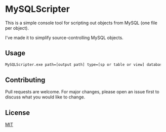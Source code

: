 # MySQLScripter

This is a simple console tool for scripting out objects from MySQL (one file per object).

I've made it to simplify source-controlling MySQL objects.

## Usage

```bash
MySQLScripter.exe path=[output path] type=[sp or table or view] database=[database name] server=[server name] port=[server port] user=[username] pw=[password]
```
## Contributing
Pull requests are welcome. For major changes, please open an issue first to discuss what you would like to change.

## License
[MIT](https://choosealicense.com/licenses/mit/)


